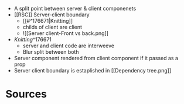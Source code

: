 -  A split point between server & client componenets
- [[RSC]] Server-client boundary
    - [[#^176671|Knitting]]
    - childs of client are client
    - ![[Server client-Front vs back.png]]
- _Knitting_^176671
	- server and client code are interweeve 
	- Blur split between both
- Server component rendered from client component if it passed as a prop
- Server client boundary is estaplished in [[Dependency tree.png]]

# Sources
